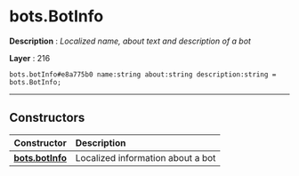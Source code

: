 # bots.BotInfo

**Description** : *Localized name, about text and description of a bot*

**Layer** : 216

```tl
bots.botInfo#e8a775b0 name:string about:string description:string = bots.BotInfo;
```

---

## Constructors

| Constructor | Description |
| :---: | :--- |
| [**bots.botInfo**](constructor/bots.botInfo) | Localized information about a bot |
